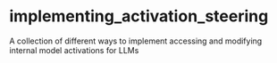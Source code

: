 # implementing_activation_steering
A collection of different ways to implement accessing and modifying internal model activations for LLMs
